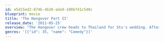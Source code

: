```yaml
---
id: e5d15ed2-874b-4b20-ada9-100b741c540c
blueprint: movie
title: 'The Hangover Part II'
release_date: '2011-05-25'
overview: "The Hangover crew heads to Thailand for Stu's wedding. After the disaster of a bachelor party in Las Vegas last year, Stu is playing it safe with a mellow pre-wedding brunch. However, nothing goes as planned and Bangkok is the perfect setting for another adventure with the rowdy group."
genres: '[{"id": 35, "name": "Comedy"}]'
---
```

